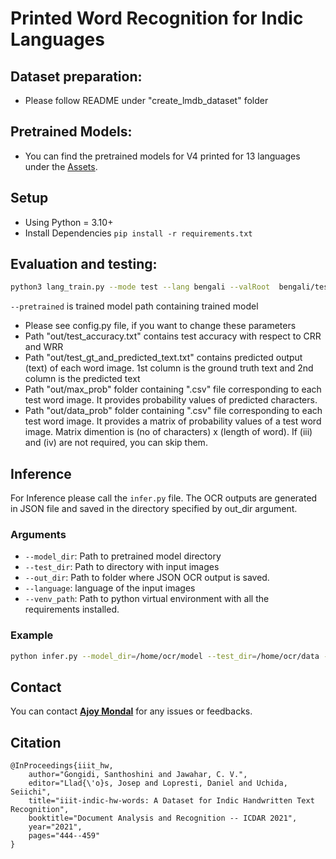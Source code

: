# Printed Word Recognition for Indic Languages

## Dataset preparation:
- Please follow README under "create_lmdb_dataset" folder

## Pretrained Models:
- You can find the pretrained models for V4 printed for 13 languages under the [Assets](https://github.com/NLTM-OCR/OCR-V4/releases/tag/v4).

## Setup
- Using Python = 3.10+
- Install Dependencies `pip install -r requirements.txt`

## Evaluation and testing:

```bash
python3 lang_train.py --mode test --lang bengali --valRoot  bengali/test_lmdb --pretrained  out/crnn_results/best_cer.pth --cuda  --out  out --adadelta
```
`--pretrained` is trained model path containing trained model

- Please see config.py file, if you want to change these parameters 
- Path "out/test_accuracy.txt" contains  test accuracy with respect to CRR and WRR
- Path "out/test_gt_and_predicted_text.txt" contains predicted output (text) of each word image. 1st column is the ground truth text and 2nd column is the predicted text
- Path "out/max_prob" folder containing ".csv" file corresponding to each test word image. It provides probability values of predicted characters.
- Path "out/data_prob" folder containing ".csv" file corresponding to each test word image. It provides a matrix of probability values of a test word image. Matrix dimention is (no of characters) x (length of word). If (iii) and (iv) are not required, you can skip them.    

## Inference

For Inference please call the `infer.py` file. The OCR outputs are generated in JSON file and saved in the directory specified by out_dir argument.

### Arguments
* `--model_dir`: Path to pretrained model directory
* `--test_dir`: Path to directory with input images
* `--out_dir`: Path to folder where JSON OCR output is saved.
* `--language`: language of the input images
* `--venv_path`: Path to python virtual environment with all the requirements installed.

### Example

```bash
python infer.py --model_dir=/home/ocr/model --test_dir=/home/ocr/data --language=bengali --out_dir=/home/ocr/out --venv_path=/home/ocr/venv
```

## Contact

You can contact **[Ajoy Mondal](mailto:ajoy.mondal@iiit.ac.in)** for any issues or feedbacks.

## Citation

```
@InProceedings{iiit_hw,
	author="Gongidi, Santhoshini and Jawahar, C. V.",
	editor="Llad{\'o}s, Josep and Lopresti, Daniel and Uchida, Seiichi",
	title="iiit-indic-hw-words: A Dataset for Indic Handwritten Text Recognition",
	booktitle="Document Analysis and Recognition -- ICDAR 2021",
	year="2021",
	pages="444--459"
}
```
